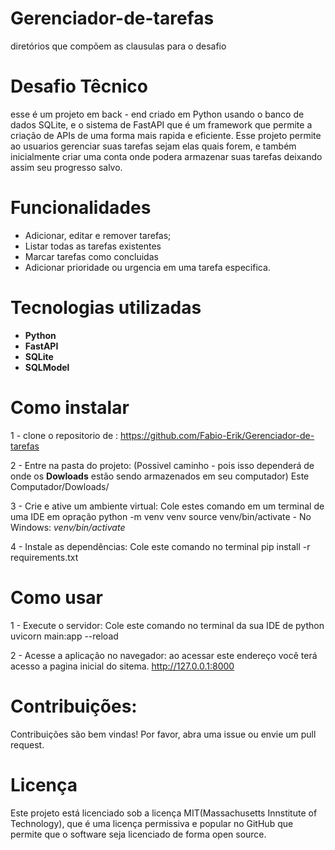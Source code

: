 # Gerenciador-de-tarefas
diretórios que compõem as clausulas para o desafio
# Desafio Têcnico
esse é um projeto em back - end criado em Python usando o banco de dados SQLite, e o sistema de FastAPI que é um framework que permite a criação de APIs de uma forma mais rapida e eficiente. Esse projeto permite ao usuarios gerenciar suas tarefas sejam elas quais forem, e também inicialmente criar uma conta onde podera armazenar suas tarefas deixando assim seu progresso salvo.

# Funcionalidades
- Adicionar, editar e remover tarefas;
- Listar todas as tarefas existentes
- Marcar tarefas como concluidas
- Adicionar prioridade ou urgencia em uma tarefa especifica.

 # Tecnologias utilizadas
- **Python**
- **FastAPI**
- **SQLite**
- **SQLModel** 

# Como instalar

1 - clone o repositorio de :
 https://github.com/Fabio-Erik/Gerenciador-de-tarefas

2 - Entre na pasta do projeto:
(Possivel caminho - pois isso dependerá de onde os **Dowloads** estão sendo armazenados em seu computador)
Este Computador/Dowloads/

3 - Crie e ative um ambiente virtual:
Cole estes comando em um terminal de uma IDE em opração
python -m venv venv
source venv/bin/activate - No Windows: *venv/bin/activate*

4 - Instale as dependências:
Cole este comando no terminal
pip install -r requirements.txt

# Como usar
1 - Execute o servidor:
Cole este comando no terminal da sua IDE de python
uvicorn main:app --reload

2 - Acesse a aplicação no navegador:
ao acessar este endereço você terá acesso a pagina inicial do sitema.
http://127.0.0.1:8000

# Contribuições:
Contribuições são bem vindas! Por favor, abra uma issue ou envie um pull request.

# Licença
Este projeto está licenciado sob a licença MIT(Massachusetts Innstitute of Technology), que é uma  licença permissiva e popular no GitHub que permite que o software seja licenciado de forma open source.
